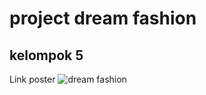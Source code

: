 # project dream fashion
## kelompok 5

Link poster
![dream fashion](https://github.com/user-attachments/assets/2f0e346e-e12c-42e2-87a3-7827209fd633)

